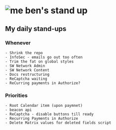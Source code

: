 # ![me](https://avatars2.githubusercontent.com/u/5232044?s=50&v=4) ben's stand up

## My daily stand-ups

### Whenever
   

    - Shrink the repo
    - InfoSec - emails go out too often
    - Trim the fat on global styles
    - SW Network Admin
    - SW Network Content
    - Docs restructuring
    - ReCaptcha waiting
    - ReCurring payments in Authorize?
    
### Priorities 
   
    - Root Calendar item (upon paymnet)
    - beacon api
    - ReCaptcha - disable buttons till ready
    - Recurring Payments in Authorize
    - Delete Matrix values for deleted fields script
